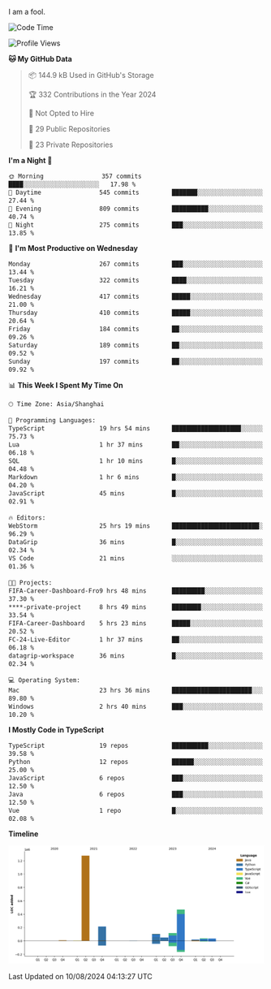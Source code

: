 I am a fool.

<!--START_SECTION:waka-->
![Code Time](http://img.shields.io/badge/Code%20Time-1%2C634%20hrs%2048%20mins-blue)

![Profile Views](http://img.shields.io/badge/Profile%20Views-5-blue)

**🐱 My GitHub Data** 

> 📦 144.9 kB Used in GitHub's Storage 
 > 
> 🏆 332 Contributions in the Year 2024
 > 
> 🚫 Not Opted to Hire
 > 
> 📜 29 Public Repositories 
 > 
> 🔑 23 Private Repositories 
 > 
**I'm a Night 🦉** 

```text
🌞 Morning                357 commits         ████░░░░░░░░░░░░░░░░░░░░░   17.98 % 
🌆 Daytime                545 commits         ███████░░░░░░░░░░░░░░░░░░   27.44 % 
🌃 Evening                809 commits         ██████████░░░░░░░░░░░░░░░   40.74 % 
🌙 Night                  275 commits         ███░░░░░░░░░░░░░░░░░░░░░░   13.85 % 
```
📅 **I'm Most Productive on Wednesday** 

```text
Monday                   267 commits         ███░░░░░░░░░░░░░░░░░░░░░░   13.44 % 
Tuesday                  322 commits         ████░░░░░░░░░░░░░░░░░░░░░   16.21 % 
Wednesday                417 commits         █████░░░░░░░░░░░░░░░░░░░░   21.00 % 
Thursday                 410 commits         █████░░░░░░░░░░░░░░░░░░░░   20.64 % 
Friday                   184 commits         ██░░░░░░░░░░░░░░░░░░░░░░░   09.26 % 
Saturday                 189 commits         ██░░░░░░░░░░░░░░░░░░░░░░░   09.52 % 
Sunday                   197 commits         ██░░░░░░░░░░░░░░░░░░░░░░░   09.92 % 
```


📊 **This Week I Spent My Time On** 

```text
🕑︎ Time Zone: Asia/Shanghai

💬 Programming Languages: 
TypeScript               19 hrs 54 mins      ███████████████████░░░░░░   75.73 % 
Lua                      1 hr 37 mins        ██░░░░░░░░░░░░░░░░░░░░░░░   06.18 % 
SQL                      1 hr 10 mins        █░░░░░░░░░░░░░░░░░░░░░░░░   04.48 % 
Markdown                 1 hr 6 mins         █░░░░░░░░░░░░░░░░░░░░░░░░   04.20 % 
JavaScript               45 mins             █░░░░░░░░░░░░░░░░░░░░░░░░   02.91 % 

🔥 Editors: 
WebStorm                 25 hrs 19 mins      ████████████████████████░   96.29 % 
DataGrip                 36 mins             █░░░░░░░░░░░░░░░░░░░░░░░░   02.34 % 
VS Code                  21 mins             ░░░░░░░░░░░░░░░░░░░░░░░░░   01.36 % 

🐱‍💻 Projects: 
FIFA-Career-Dashboard-Fro9 hrs 48 mins       █████████░░░░░░░░░░░░░░░░   37.30 % 
****-private-project     8 hrs 49 mins       ████████░░░░░░░░░░░░░░░░░   33.54 % 
FIFA-Career-Dashboard    5 hrs 23 mins       █████░░░░░░░░░░░░░░░░░░░░   20.52 % 
FC-24-Live-Editor        1 hr 37 mins        ██░░░░░░░░░░░░░░░░░░░░░░░   06.18 % 
datagrip-workspace       36 mins             █░░░░░░░░░░░░░░░░░░░░░░░░   02.34 % 

💻 Operating System: 
Mac                      23 hrs 36 mins      ██████████████████████░░░   89.80 % 
Windows                  2 hrs 40 mins       ███░░░░░░░░░░░░░░░░░░░░░░   10.20 % 
```

**I Mostly Code in TypeScript** 

```text
TypeScript               19 repos            ██████████░░░░░░░░░░░░░░░   39.58 % 
Python                   12 repos            ██████░░░░░░░░░░░░░░░░░░░   25.00 % 
JavaScript               6 repos             ███░░░░░░░░░░░░░░░░░░░░░░   12.50 % 
Java                     6 repos             ███░░░░░░░░░░░░░░░░░░░░░░   12.50 % 
Vue                      1 repo              █░░░░░░░░░░░░░░░░░░░░░░░░   02.08 % 
```



**Timeline**

![Lines of Code chart](https://raw.githubusercontent.com/VeejaLiu/VeejaLiu/master/assets/bar_graph.png)


 Last Updated on 10/08/2024 04:13:27 UTC
<!--END_SECTION:waka-->
